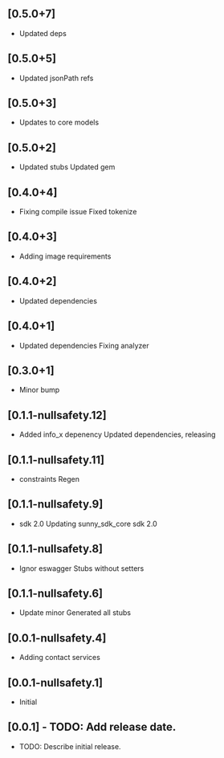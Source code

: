 ## [0.5.0+7]
 * Updated deps

## [0.5.0+5]
 * Updated jsonPath refs

## [0.5.0+3]
 * Updates to core models

## [0.5.0+2]
 * Updated stubs
Updated gem

## [0.4.0+4]
 * Fixing compile issue
Fixed tokenize

## [0.4.0+3]
 * Adding image requirements

## [0.4.0+2]
 * Updated dependencies

## [0.4.0+1]
 * Updated dependencies
Fixing analyzer

## [0.3.0+1]
 * Minor bump

## [0.1.1-nullsafety.12]
 * Added info_x depenency
Updated dependencies, releasing

## [0.1.1-nullsafety.11]
 * constraints
Regen

## [0.1.1-nullsafety.9]
 * sdk 2.0
Updating sunny_sdk_core
sdk 2.0

## [0.1.1-nullsafety.8]
 * Ignor eswagger
Stubs without setters

## [0.1.1-nullsafety.6]
 * Update minor
Generated all stubs

## [0.0.1-nullsafety.4]
 * Adding contact services

## [0.0.1-nullsafety.1]
 * Initial

## [0.0.1] - TODO: Add release date.

* TODO: Describe initial release.
